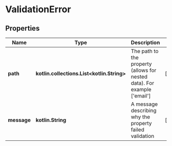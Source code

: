 
# ValidationError

## Properties
Name | Type | Description | Notes
------------ | ------------- | ------------- | -------------
**path** | **kotlin.collections.List&lt;kotlin.String&gt;** | The path to the property (allows for nested data). For example [&#39;email&#39;] |  [optional]
**message** | **kotlin.String** | A message describing why the property failed validation |  [optional]




